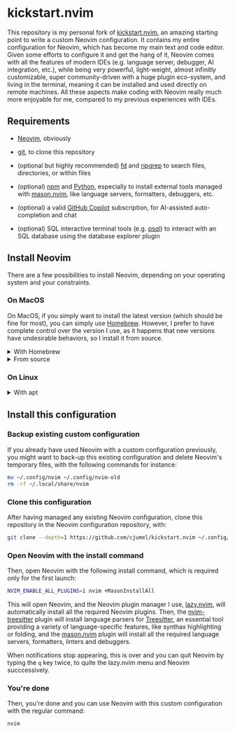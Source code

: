# kickstart.nvim

This repository is my personal fork of [kickstart.nvim](https://github.com/nvim-lua/kickstart.nvim),
an amazing starting point to write a custom Neovim configuration. It contains my entire
configuration for Neovim, which has become my main text and code editor. Given some efforts to
configure it and get the hang of it, Neovim comes with all the features of modern IDEs (e.g.
language server, debugger, AI integration, etc.), while being very powerful, light-weight, almost
infinitly customizable, super community-driven with a huge plugin eco-system, and living in the
terminal, meaning it can be installed and used directly on remote machines. All these aspects make
coding with Neovim really much more enjoyable for me, compared to my previous experiences with IDEs.

## Requirements

- [Neovim](https://neovim.io/), obviously

- [git](https://www.git-scm.com/), to clone this repository

- (optional but highly recommended) [fd](https://github.com/sharkdp/fd) and
  [ripgrep](https://github.com/BurntSushi/ripgrep) to search files, directories, or within files

- (optional) [npm](https://www.npmjs.com/) and [Python](https://www.python.org/), especially to
  install external tools managed with [mason.nvim](https://github.com/mason-org/mason.nvim), like
  language servers, formatters, debuggers, etc.

- (optional) a valid [GitHub Copilot](https://github.com/features/copilot) subscription, for
  AI-assisted auto-completion and chat

- (optional) SQL interactive terminal tools (e.g.
  [psql](https://www.postgresql.org/docs/current/app-psql.html)) to interact with an SQL database
  using the database explorer plugin

## Install Neovim

There are a few possibilities to install Neovim, depending on your operating system and your
constraints.

### On MacOS

On MacOS, if you simply want to install the latest version (which should be fine for most), you can
simply use [Homebrew](https://brew.sh/). However, I prefer to have complete control over the version
I use, as it happens that new versions have undesirable behaviors, so I install it from source.

<details>
<summary>With Homebrew</summary>

```bash
# to install the latest stable version:
brew install neovim
# or, to install the nightly version (with the latest features but less stable):
# brew install --HEAD neovim
```

</details>
<details>
<summary>From source</summary>

Download the appropriate Neovim release asset (`nvim-macos-x86_64.tar.gz` in my case) from
[the Neovim release page](https://github.com/neovim/neovim/releases), `cd` in the download location,
and run the following commands:

```bash
xattr -c ./nvim-macos-x86_64.tar.gz
tar xzvf nvim-macos-x86_64.tar.gz
```

Then, create a symbolic link from `nvim` somewhere in your `$PATH` to the
`./nvim-macos-x86_64/bin/nvim` executable. For instance, for Neovim version `x.y.x`, I typically
run:

```bash
mv nvim-macos-x86_64 ~/.local/nvim-macos-x86_64-x_y_z
ln -sf ~/.local/nvim-macos-x86_64-x_y_z/bin/nvim ~/.local/bin/nvim
```

</details>

### On Linux

<details>
<summary>With apt</summary>

```bash
# to install the nightly version (with the latest features but less stable):
apt install software-properties-common
add-apt-repository ppa:neovim-ppa/unstable
apt update
apt install neovim
```

</details>

## Install this configuration

### Backup existing custom configuration

If you already have used Neovim with a custom configuration previously, you might want to back-up
this existing configuration and delete Neovim's temporary files, with the following commands for
instance:

```bash
mv ~/.config/nvim ~/.config/nvim-old
rm -rf ~/.local/share/nvim
```

### Clone this configuration

After having managed any existing Neovim configuration, clone this repository in the Neovim
configuration repository, with:

```bash
git clone --depth=1 https://github.com/cjumel/kickstart.nvim ~/.config/nvim
```

### Open Neovim with the install command

Then, open Neovim with the following install command, which is required only for the first launch:

```bash
NVIM_ENABLE_ALL_PLUGINS=1 nvim +MasonInstallAll
```

This will open Neovim, and the Neovim plugin manager I use,
[lazy.nvim](https://github.com/folke/lazy.nvim), will automatically install all the required Neovim
plugins. Then, the [nvim-treesitter](https://github.com/nvim-treesitter/nvim-treesitter) plugin will
install language parsers for [Treesitter](https://tree-sitter.github.io/tree-sitter/), an essential
tool providing a variety of language-specific features, like synthax highlighting or folding, and
the [mason.nvim](https://github.com/mason-org/mason.nvim) plugin will install all the required
language servers, formatters, linters and debuggers.

When notifications stop appearing, this is over and you can quit Neovim by typing the `q` key twice,
to quite the lazy.nvim menu and Neovim succcessively.

### You're done

Then, you're done and you can use Neovim with this custom configuration with the regular command:

```bash
nvim
```
